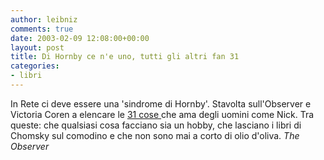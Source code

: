 ```yaml
---
author: leibniz
comments: true
date: 2003-02-09 12:08:00+00:00
layout: post
title: Di Hornby ce n'e uno, tutti gli altri fan 31
categories:
- libri
---
```


In Rete ci deve essere una 'sindrome di Hornby'. Stavolta sull'Observer e Victoria Coren a elencare le  [   31 cose ](http://www.observer.co.uk/review/story/0,6903,891611,00.html) che ama degli uomini come Nick. Tra queste: che qualsiasi cosa facciano sia un hobby, che lasciano i libri di Chomsky sul comodino e che non sono mai a corto di olio d'oliva.
*The Observer*

